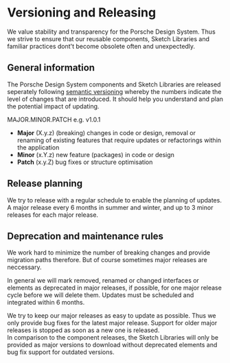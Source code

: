 # Versioning and Releasing

We value stability and transparency for the Porsche Design System. Thus we strive to ensure that our reusable components, Sketch Libraries and familiar practices dont't become obsolete often and unexpectedly.

## General information
The Porsche Design System components and Sketch Libraries are released seperately following [semantic versioning](http://semver.org/) whereby the numbers indicate the level of changes that are introduced. It should help you understand and plan the potential impact of updating.

MAJOR.MINOR.PATCH e.g. v1.0.1
* **Major** (X.y.z) (breaking) changes in code or design, removal or renaming of existing features that require updates or refactorings within the application
* **Minor** (x.Y.z) new feature (packages) in code or design
* **Patch** (x.y.Z) bug fixes or structure optimisation

## Release planning
We try to release with a regular schedule to enable the planning of updates. A major release every 6 months in summer and winter, and up to 3 minor releases for each major release.

## Deprecation and maintenance rules
We work hard to minimize the number of breaking changes and provide migration paths therefore. But of course sometimes major releases are neccessary.  

In general we will mark removed, renamed or changed interfaces or elements as deprecated in major releases, if possible, for one major release cycle before we will delete them. Updates must be scheduled and integrated within 6 months.  

We try to keep our major releases as easy to update as possible. Thus we only provide bug fixes for the latest major release. Support for older major releases is stopped as soon as a new one is released.  
In comparison to the component releases, the Sketch Libraries will only be provided as major versions to download without deprecated elements and bug fix support for outdated versions.
